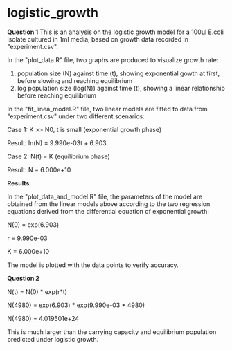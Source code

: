 # logistic_growth
**Question 1**
This is an analysis on the logistic growth model for a 100µl E.coli isolate cultured in 1ml media, based on growth data recorded in "experiment.csv". 


In the "plot_data.R" file, two graphs are produced to visualize growth rate: 
1. population size (N) against time (t), showing exponential gowth at first, before slowing and reaching equilibrium  
2. log population size (log(N)) against time (t), showing a linear relationship before reaching equilibrium



In the "fit_linea_model.R" file, two linear models are fitted to data from "experiment.csv" under two different scenarios:

Case 1: K >> N0, t is small (exponential growth phase)

Result: ln(N) = 9.990e-03t + 6.903

Case 2: N(t) = K (equilibrium phase)

Result: N = 6.000e+10


**Results**

In the "plot_data_and_model.R" file, the parameters of the model are obtained from the linear models above according to the two regression equations derived from the differential equation of exponential growth:

N(0) = exp(6.903) 

r = 9.990e-03

K = 6.000e+10

The model is plotted with the data points to verify accuracy.



**Question 2**

N(t) = N(0) * exp(r*t)

N(4980) = exp(6.903) * exp(9.990e-03 * 4980)

N(4980) = 4.019501e+24

This is much larger than the carrying capacity and equilibrium population predicted under logistic growth.
